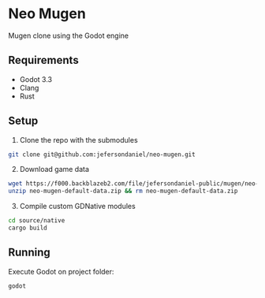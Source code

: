 # Neo Mugen

Mugen clone using the Godot engine

## Requirements

* Godot 3.3
* Clang
* Rust

## Setup

1. Clone the repo with the submodules

```sh
git clone git@github.com:jefersondaniel/neo-mugen.git
```

2. Download game data

```sh
wget https://f000.backblazeb2.com/file/jefersondaniel-public/mugen/neo-mugen-default-data.zip
unzip neo-mugen-default-data.zip && rm neo-mugen-default-data.zip
```

3. Compile custom GDNative modules

```sh
cd source/native
cargo build
```

## Running

Execute Godot on project folder:

```sh
godot
```
